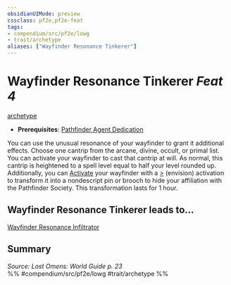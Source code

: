 ```yaml
---
obsidianUIMode: preview
cssclass: pf2e,pf2e-feat
tags:
- compendium/src/pf2e/lowg
- trait/archetype
aliases: ["Wayfinder Resonance Tinkerer"]
---
```

# Wayfinder Resonance Tinkerer  *Feat 4*  
[archetype](/rules/traits/archetype.md)  

- **Prerequisites**: [Pathfinder Agent Dedication](/compendium/feats/pathfinder-agent-dedication-lowg.md)

You can use the unusual resonance of your wayfinder to grant it additional effects. Choose one cantrip from the arcane, divine, occult, or primal list. You can activate your wayfinder to cast that cantrip at will. As normal, this cantrip is heightened to a spell level equal to half your level rounded up. Additionally, you can [Activate](/rules/actions/activate-an-item.md) your wayfinder with a [>](/rules/core-rulebook/chapter-9-playing-the-game.md#Actions "Single Action") (envision) activation to transform it into a nondescript pin or brooch to hide your affiliation with the Pathfinder Society. This transformation lasts for 1 hour.

## Wayfinder Resonance Tinkerer leads to...

[Wayfinder Resonance Infiltrator](/compendium/feats/wayfinder-resonance-infiltrator-lopsg.md)

## Summary

*Source: Lost Omens: World Guide p. 23*  
%% #compendium/src/pf2e/lowg #trait/archetype %%